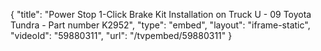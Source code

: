{
    "title": "Power Stop 1-Click Brake Kit Installation on Truck U - 09 Toyota Tundra - Part number K2952",
    "type": "embed",
    "layout": "iframe-static",
    "videoId": "59880311",
    "url": "\/tvpembed\/59880311"
}